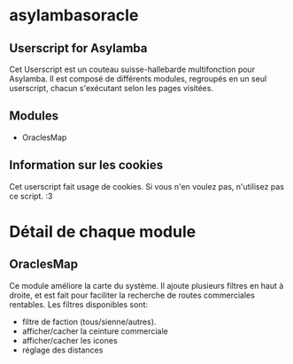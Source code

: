 # asylambasoracle
## Userscript for Asylamba

Cet Userscript est un couteau suisse-hallebarde multifonction pour Asylamba. Il est composé de différents modules, regroupés en un seul userscript, chacun s'exécutant selon les pages visitées.

## Modules
- OraclesMap

## Information sur les cookies
Cet userscript fait usage de cookies. Si vous n'en voulez pas, n'utilisez pas ce script. :3


# Détail de chaque module

## OraclesMap

Ce module améliore la carte du système. Il ajoute plusieurs filtres en haut à droite, et est fait pour faciliter la recherche de routes commerciales rentables. Les filtres disponibles sont:
- filtre de faction (tous/sienne/autres).
- afficher/cacher la ceinture commerciale
- afficher/cacher les icones
- réglage des distances
